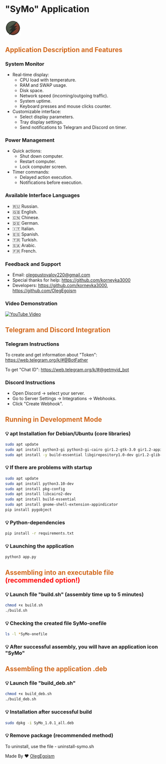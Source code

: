 <h1>
"SyMo" Application
</h1>

<img src="logo.png" width="10%" />

<h2 style="color: chocolate">
Application Description and Features
</h2> 

<h3>System Monitor</h3>

- Real-time display:
    - CPU load with temperature.
    - RAM and SWAP usage.
    - Disk space.
    - Network speed (incoming/outgoing traffic).
    - System uptime.
    - Keyboard presses and mouse clicks counter.
- Customizable interface:
    - Select display parameters.
    - Tray display settings.
    - Send notifications to Telegram and Discord on timer.

<h3>Power Management</h3>

- Quick actions:
    - Shut down computer.
    - Restart computer.
    - Lock computer screen.
- Timer commands:
    - Delayed action execution.
    - Notifications before execution.

<h3>Available Interface Languages</h3>

- 🇷🇺 Russian.
- 🇬🇧 English.
- 🇨🇳 Chinese.
- 🇩🇪 German.
- 🇮🇹 Italian.
- 🇪🇸 Spanish.
- 🇹🇷 Turkish.
- 🇸🇦 Arabic.
- 🇫🇷 French.

<h3>Feedback and Support</h3>

- Email: olegpustovalov220@gmail.com
- Special thanks for help: https://github.com/korneyka3000
- Developers: https://github.com/korneyka3000, https://github.com/OlegEgoism

<h3>Video Demonstration</h3>

[![YouTube Video](https://img.youtube.com/vi/eNh-yalHPO0/0.jpg)](https://www.youtube.com/watch?v=eNh-yalHPO0)

<h2 style="color: chocolate">
Telegram and Discord Integration
</h2>

<h3>Telegram Instructions</h3>

To create and get information about "Token": https://web.telegram.org/k/#@BotFather

To get "Chat ID": https://web.telegram.org/k/#@getmyid_bot

<h3>Discord Instructions</h3>

- Open Discord → select your server.
- Go to Server Settings → Integrations → Webhooks.
- Click "Create Webhook".

<h2 style="color: chocolate">
Running in Development Mode
</h2>

<h3>💡 apt Installation for Debian/Ubuntu (core libraries)</h3>

```bash
sudo apt update
sudo apt install python3-gi python3-gi-cairo gir1.2-gtk-3.0 gir1.2-appindicator3-0.1
sudo apt install -y build-essential libgirepository1.0-dev gir1.2-glib-2.0 python3-gi python3-gi-cairo gobject-introspection
```

<h3>💡 If there are problems with startup</h3>

```bash
sudo apt update
sudo apt install python3.10-dev
sudo apt install pkg-config
sudo apt install libcairo2-dev
sudo apt install build-essential
sudo apt install gnome-shell-extension-appindicator
pip install pygobject
```

<h3>💡 Python-dependencies</h3>

```bash
pip install -r requirements.txt
```

<h3>💡 Launching the application</h3>

```bash
python3 app.py
```

<h2 style="color: chocolate">
    Assembling into an executable file
    <span style="color: red">(recommended option!)</span>
</h2>

<h3>💡 Launch file "build.sh" (assembly time up to 5 minutes)</h3>

```bash
chmod +x build.sh
./build.sh
```

<h3>💡 Checking the created file SyMo-onefile</h3>

```bash
ls -l *SyMo-onefile
```

<h3>💡 After successful assembly, you will have an application icon "SyMo"</h3>

<h2 style="color: chocolate">
Assembling the application .deb
</h2>

<h3>💡 Launch file "build_deb.sh"</h3>

```bash
chmod +x build_deb.sh
./build_deb.sh
```

<h3>💡 Installation after successful build</h3>

```bash
sudo dpkg -i SyMo_1.0.1_all.deb
```

<h3>💡 Remove package (recommended method)</h3>
To uninstall, use the file - uninstall-symo.sh

Made By ❤ [OlegEgoism](https://github.com/OlegEgoism)
